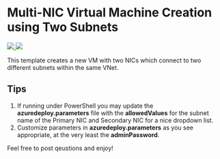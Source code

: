 # Multi-NIC Virtual Machine Creation using Two Subnets
<a href="https://portal.azure.cn/#create/Microsoft.Template/uri/https%3A%2F%2Fraw.githubusercontent.com%2Fcathyhxz%2Fazure-quickstart-templates%2Fmaster%2F101-1vm-2nics-2subnets-1vnet%2Fazuredeploy.json" target="_blank">
    <img src="http://azuredeploy.net/deploybutton.png"/>
</a>
<a href="http://armviz.io/#/?load=https%3A%2F%2Fraw.githubusercontent.com%2FAzure%2Fazure-quickstart-templates%2Fmaster%2F101-1vm-2nics-2subnets-1vnet%2Fazuredeploy.json" target="_blank">
    <img src="http://armviz.io/visualizebutton.png"/>
</a>


This template creates a new VM with two NICs which connect to two different subnets within the same VNet.

## Tips
1. If running under PowerShell you may update the **azuredeploy.parameters** file with the **allowedValues** for the subnet name of the Primary NIC and Secondary NIC for a nice dropdown list.
2. Customize parameters in **azuredeploy.parameters** as you see appropriate, at the very least the **adminPassword**.

Feel free to post qeustions and enjoy!
